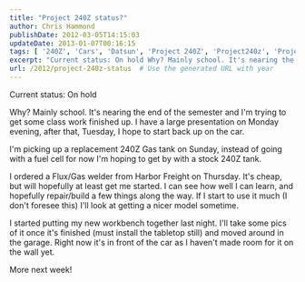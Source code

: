 ```yaml
---
title: "Project 240Z status?"
author: Chris Hammond
publishDate: 2012-03-05T14:15:03
updateDate: 2013-01-07T00:16:15
tags: [ '240Z', 'Cars', 'Datsun', 'Project 240Z', 'Project240z', 'Project240Zcom' ]
excerpt: "Current status: On hold Why? Mainly school. It's nearing the end of the semester and I'm trying to get some class work finished up. I have a large presentation on Monday evening, after that, Tuesday, I hope to start back up on the car. I'm picking up a replacement 240Z Gas tank on Sunday, instead of going with a fuel cell for now I'm hoping to get by with a stock 240Z tank. I ordered a Flux/Gas welder from Harbor Freight on Thursday. It's cheap, but will hopefully at least get me started. I can see how well I can learn, and hopefully repair/build a few things along the way. If I start to use it much (I don't foresee this) I'll look at getting a nicer model sometime. I started putting my new workbench together last night. I'll take some pics of it once it's finished (must install the tabletop still) and moved around in the garage. Right now it's in front of the car as I haven't made room for it on the wall yet. More next..."
url: /2012/project-240z-status  # Use the generated URL with year
---
```

<P>Current status: On hold</P> <P>Why? Mainly school. It's nearing the end of the semester and I'm trying to get some class work finished up. I have a large presentation on Monday evening, after that, Tuesday, I hope to start back up on the car.</P> <P>I'm picking up a replacement 240Z Gas tank on Sunday, instead of going with a fuel cell for now I'm hoping to get by with a stock 240Z tank.</P> <P>I ordered a Flux/Gas welder from Harbor Freight on Thursday. It's cheap, but will hopefully at least get me started. I can see how well I can learn, and hopefully repair/build a few things along the way. If I start to use it much (I don't foresee this) I'll look at getting a nicer model sometime.</P> <P>I started putting my&nbsp;new workbench together last night. I'll take some pics of it once it's finished (must install the&nbsp;tabletop still)&nbsp;and moved around in the garage. Right now it's in front of the car as I haven't made room for it on the wall yet.</P> <P>More next week!</P>
